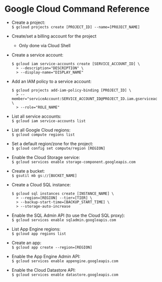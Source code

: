 # Google Cloud Command Reference

- Create a project: \
    `$ gcloud projects create [PROJECT_ID] --name=[PROJECT_NAME]`

- Create/set a billing account for the project
  * Only done via Cloud Shell

- Create a service account:
    ```
    $ gcloud iam service-accounts create [SERVICE_ACCOUNT_ID] \
      > --description="DESCRIPTION" \
      > --display-name="DISPLAY_NAME"
    ```

- Add an IAM policy to a service account:
    ```
    $ gcloud projects add-iam-policy-binding [PROJECT_ID] \
      > --member="serviceAccount:SERVICE_ACCOUNT_ID@PROJECT_ID.iam.gserviceaccount.com" \
      > --role="ROLE_NAME"
    ```

- List all service accounts:
\
    `$ gcloud iam service-accounts list`

- List all Google Cloud regions: \
    `$ gcloud compute regions list`

- Set a default region/zone for the project: \
    `$ gcloud config set compute/region [REGION]`

- Enable the Cloud Storage service: \
    `$ gcloud services enable storage-component.googleapis.com`

- Create a bucket: \
    `$ gsutil mb gs://[BUCKET_NAME]`

- Create a Cloud SQL instance:
    ```
    $ gcloud sql instances create [INSTANCE_NAME] \
      > --region=[REGION] --tier=[TIER] \
      > --backup-start-time=[BACKUP_START_TIME] \
      > --storage-auto-increase
    ```

- Enable the SQL Admin API (to use the Cloud SQL proxy): \
    `$ gcloud services enable sqladmin.googleapis.com`

- List App Engine regions: \
    `$ gcloud app regions list`

- Create an app: \
    `$ gcloud app create --region=[REGION]`

- Enable the App Engine Admin API: \
    `$ gcloud services enable appengine.googleapis.com`

- Enable the Cloud Datastore API: \
    `$ gcloud services enable datastore.googleapis.com`
